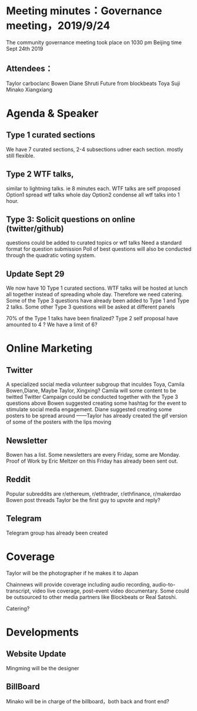 # Meeting minutes：Governance meeting，2019/9/24
The community governance meeting took place on 1030 pm Beijing time Sept 24th 2019

## Attendees：
Taylor
carboclanc
Bowen
Diane
Shruti
Future from blockbeats
Toya
Suji
Minako
Xiangxiang


# Agenda & Speaker 

## Type 1 curated sections
We have 7 curated sections,  2-4 subsections udner each section. mostly still flexible. 

## Type 2 WTF talks,
similar to lightning talks.  ie 8 minutes each.
WTF talks are self proposed
Option1 spread wtf talks whole day
Option2 condense all wtf talks into 1 hour.

## Type 3: Solicit questions on online (twitter/github)
questions could be added to curated topics or wtf talks
Need a standard format for question submission
Poll of best questions will also be conducted through the quadratic voting system.

## Update Sept 29
We now have  10 Type 1 curated sections. WTF talks will be hosted at lunch all together instead of spreading whole day. Therefore we need catering. Some of the Type 3 questions have already been added to Type 1 and Type 2 talks. Some other Type 3 questions will be asked at different panels

70% of the Type 1 talks have been finalized?
Type 2 self proposal have amounted to 4 ? We have a limit of 6?



# Online Marketing

## Twitter
A specialized social media volunteer subgroup that inculdes Toya, Camila Bowen,Diane, Maybe Taylor, Xingxing?
Camila will some content to be twitted
Twitter Campaign could be conducted together with the Type 3 questions above
Bowen suggested creating some hashtag for the event to  stimulate social media engagement.
Diane suggested creating some posters to be spread around
——Taylor has already created the gif version of some of the posters with the lips moving

## Newsletter
Bowen has a list. Some newsletters are every Friday, some are Monday. 
Proof of Work by Eric Meltzer on this Friday has already been sent out.

## Reddit
Popular subreddits are r/ethereum, r/ethtrader, r/ethfinance, r/makerdao
Bowen post threads Taylor be the first guy to upvote and reply?

## Telegram 
Telegram group has already been created


# Coverage

Taylor will be the photographer if he makes it to Japan

Chainnews  will provide coverage including audio recording, audio-to-transcript, video live coverage, post-event video documentary. Some could be outsourced to other media partners like Blockbeats or Real Satoshi.

Catering?


# Developments
## Website Update
Mingming will be the designer

## BillBoard
Minako will be in charge of the billboard，both back and front end?
